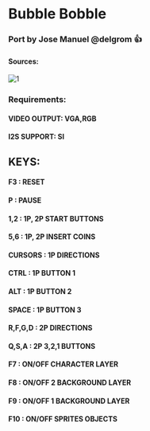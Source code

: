 # Bubble Bobble 

### Port by Jose Manuel @delgrom :+1: 
#### Sources:

![1](https://user-images.githubusercontent.com/31018768/101239578-c88e1780-36e8-11eb-84ce-f986ee944bea.jpg)


### Requirements: 

#### VIDEO OUTPUT: VGA,RGB

#### I2S SUPPORT: SI

## KEYS:

#### F3  :    RESET
#### P   :    PAUSE
#### 1,2 :   1P, 2P START BUTTONS
#### 5,6 :   1P, 2P INSERT COINS

#### CURSORS  : 1P DIRECTIONS
#### CTRL     : 1P BUTTON 1
#### ALT      : 1P BUTTON 2
#### SPACE    : 1P BUTTON 3

#### R,F,G,D  : 2P DIRECTIONS
#### Q,S,A    : 2P 3,2,1 BUTTONS

#### F7       : ON/OFF CHARACTER LAYER 
#### F8       : ON/OFF 2 BACKGROUND LAYER
#### F9       : ON/OFF 1 BACKGROUND LAYER
#### F10      : ON/OFF SPRITES OBJECTS
